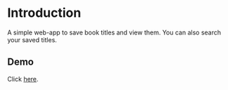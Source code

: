 # Introduction
A simple web-app to save book titles and view them. You can also search your
saved titles.
## Demo
Click [here](https://oasaleh.github.io/library/).